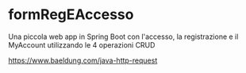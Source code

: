 # formRegEAccesso
Una piccola web app in Spring Boot con l'accesso, la registrazione e il MyAccount utilizzando le 4 operazioni CRUD

https://www.baeldung.com/java-http-request
